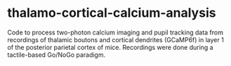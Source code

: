 # thalamo-cortical-calcium-analysis
Code to process two-photon calcium imaging and pupil tracking data from recordings of thalamic boutons and cortical dendrites (GCaMP6f) in layer 1 of the posterior parietal cortex of mice. Recordings were done during a tactile-based Go/NoGo paradigm.
